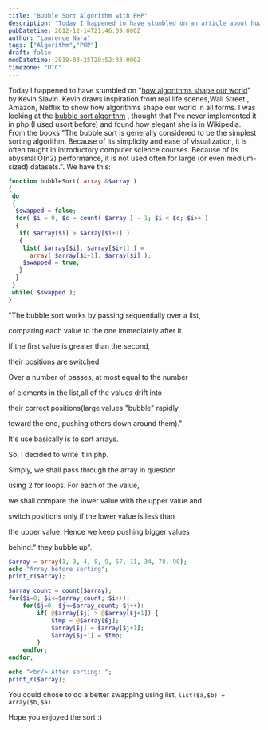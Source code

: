 ```yaml
---
title: "Bubble Sort Algorithm with PHP"
description: "Today I happened to have stumbled on an article about how algorithms shape our world by Kevin Slavin. This got me thinking about bubble sort algorithms in PHP."
pubDatetime: 2012-12-14T21:46:09.000Z
author: "Lawrence Nara"
tags: ["Algorithm","PHP"]
draft: false
modDatetime: 2019-03-25T20:52:33.000Z
timezone: "UTC"
---
```


Today I happened to have stumbled on "[how algorithms shape our world](http://www.ted.com/talks/kevin_slavin_how_algorithms_shape_our_world.html)" by Kevin Slavin. Kevin draws inspiration from real life scenes,Wall Street ,  Amazon, Netflix to show how algorithms shape our world in all forms. I was looking at the [bubble sort algorithm](http://rosettacode.org/wiki/Sorting_algorithms/Bubble_sort) , thought that I've never implemented it in php (I used usort before) and found how elegant  she is in Wikipedia. From the books "The bubble sort is generally considered to be the simplest sorting algorithm. Because of its simplicity and ease of visualization, it is often taught in introductory computer science courses. Because of its abysmal O(n2) performance, it is not used often for large (or even medium-sized) datasets.". We have this:

```php
function bubbleSort( array &$array )
{
 do
 {
  $swapped = false;
  for( $i = 0, $c = count( $array ) - 1; $i < $c; $i++ )
  {
   if( $array[$i] > $array[$i+1] )
   {
    list( $array[$i], $array[$i+1] ) =
      array( $array[$i+1], $array[$i] );
    $swapped = true;
   }
  }
 }
 while( $swapped );
}
```

"The bubble sort works by passing sequentially over a list,

comparing each value to the one immediately after it.

If the first value is greater than the second,

their positions are switched.

Over a number of passes, at most equal to the number

of elements in the list,all of the values drift into

their correct positions(large values "bubble" rapidly

toward the end, pushing others down around them)."

It's use basically is to sort arrays.

So, I decided to write it in php.

Simply, we shall pass through the array in question

using 2 for loops. For each of the value,

we shall compare the lower value with the upper value and

switch positions only if the lower value is less than

the upper value. Hence we keep pushing bigger values

behind:" they bubble up".

```php
$array = array(1, 3, 4, 8, 9, 57, 11, 34, 78, 90);
echo "Array before sorting";
print_r($array);

$array_count = count($array);
for($i=0; $i<=$array_count; $i++):
    for($j=0; $j<=$array_count; $j++):
        if( @$array[$j] > @$array[$j+1]) {
            $tmp = @$array[$j];
            $array[$j] = $array[$j+1];
            $array[$j+1] = $tmp;
        }
    endfor;
endfor;

echo "<br/> After sorting: ";
print_r($array);
```

You could chose to do a better swapping using list, `list($a,$b) = array($b,$a).`

Hope you enjoyed the sort :)